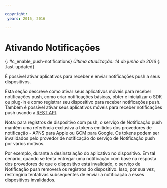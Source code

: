 ```yaml
---

copyright:
 years: 2015, 2016

---
```


# Ativando Notificações
{: #c_enable_push-notifications}
*Última atualização: 14 de junho de 2016*
{: .last-updated}

É possível ativar aplicativos para receber e enviar notificações push a seus dispositivos.

Esta seção descreve como ativar seus aplicativos móveis para receber notificações push, como criar notificações básicas, obter e
inicializar o SDK ou plug-in e como registrar seu dispositivo para receber notificações push. Também é possível ativar seus aplicativos móveis para receber
notificações push usando a [REST API](t_restapi.html).

Nota: para registros de dispositivo com push, o serviço de Notificação push mantém uma referência exclusiva a tokens emitidos dos provedores
de notificação - APNS para Apple ou GCM para Google. Os tokens podem ser invalidados pelo provedor de notificação do serviço de Notificação push
por vários motivos. 

Por exemplo, durante a desinstalação do aplicativo no dispositivo. Em tal cenário, quando se tenta entregar uma notificação com base na resposta dos provedores de que o dispositivo está invalidado, o serviço de Notificação push removerá os registros do dispositivo. Isso,
por sua vez, restringiria tentativas subsequentes de enviar a notificação a esses dispositivos invalidados.
